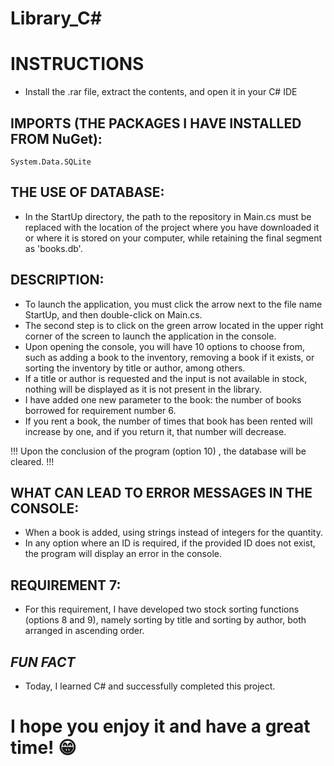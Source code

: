 # Library_C#

# INSTRUCTIONS

- Install the .rar file, extract the contents, and open it in your C# IDE
  
## IMPORTS (THE PACKAGES I HAVE INSTALLED FROM NuGet):
`System.Data.SQLite`


## THE USE OF DATABASE:

- In the StartUp directory, the path to the repository in Main.cs must be replaced with the location of the project where you have downloaded it or where it is stored on your computer, 
while retaining the final segment as 'books.db'.


## DESCRIPTION:

- To launch the application, you must click the arrow next to the file name StartUp, and then double-click on Main.cs.
- The second step is to click on the green arrow located in the upper right corner of the screen to launch the application in the console.
- Upon opening the console, you will have 10 options to choose from, such as adding a book to the inventory, removing a book if it exists, or sorting the inventory by title or author, among others.
- If a title or author is requested and the input is not available in stock, nothing will be displayed as it is not present in the library.
- I have added one new parameter to the book: the number of books borrowed for requirement number 6.
- If you rent a book, the number of times that book has been rented will increase by one, and if you return it, that number will decrease.

!!! Upon the conclusion of the program (option 10) , the database will be cleared. !!!


## WHAT CAN LEAD TO ERROR MESSAGES IN THE CONSOLE:

- When a book is added, using strings instead of integers for the quantity.
- In any option where an ID is required, if the provided ID does not exist, the program will display an error in the console.
 

## REQUIREMENT 7:

- For this requirement, I have developed two stock sorting functions (options 8 and 9), namely sorting by title and sorting by author, both arranged in ascending order.


## *FUN FACT*

- Today, I learned C# and successfully completed this project.

# I hope you enjoy it and have a great time! 😁
